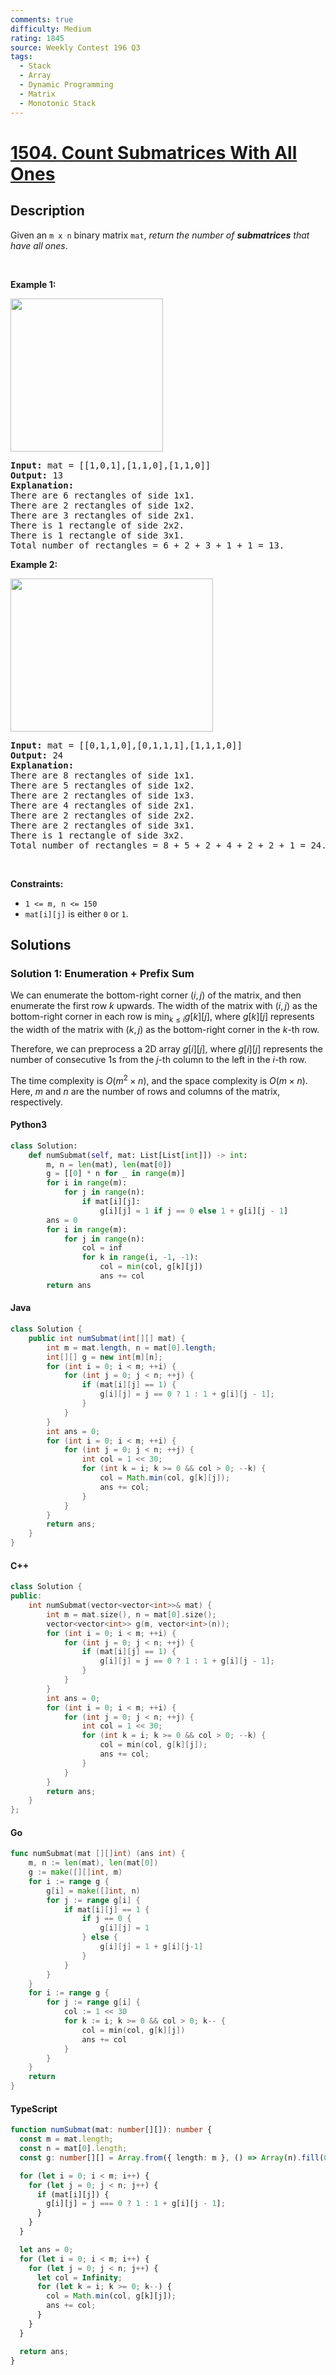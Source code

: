 ```yaml
---
comments: true
difficulty: Medium
rating: 1845
source: Weekly Contest 196 Q3
tags:
  - Stack
  - Array
  - Dynamic Programming
  - Matrix
  - Monotonic Stack
---
```


<!-- problem:start -->

# [1504. Count Submatrices With All Ones](https://leetcode.com/problems/count-submatrices-with-all-ones)

## Description

<!-- description:start -->

<p>Given an <code>m x n</code> binary matrix <code>mat</code>, <em>return the number of <strong>submatrices</strong> that have all ones</em>.</p>

<p>&nbsp;</p>
<p><strong class="example">Example 1:</strong></p>
<img alt="" src="https://fastly.jsdelivr.net/gh/doocs/leetcode@main/solution/1500-1599/1504.Count%20Submatrices%20With%20All%20Ones/images/ones1-grid.jpg" style="width: 244px; height: 245px;" />
<pre>
<strong>Input:</strong> mat = [[1,0,1],[1,1,0],[1,1,0]]
<strong>Output:</strong> 13
<strong>Explanation:</strong> 
There are 6 rectangles of side 1x1.
There are 2 rectangles of side 1x2.
There are 3 rectangles of side 2x1.
There is 1 rectangle of side 2x2. 
There is 1 rectangle of side 3x1.
Total number of rectangles = 6 + 2 + 3 + 1 + 1 = 13.
</pre>

<p><strong class="example">Example 2:</strong></p>
<img alt="" src="https://fastly.jsdelivr.net/gh/doocs/leetcode@main/solution/1500-1599/1504.Count%20Submatrices%20With%20All%20Ones/images/ones2-grid.jpg" style="width: 324px; height: 245px;" />
<pre>
<strong>Input:</strong> mat = [[0,1,1,0],[0,1,1,1],[1,1,1,0]]
<strong>Output:</strong> 24
<strong>Explanation:</strong> 
There are 8 rectangles of side 1x1.
There are 5 rectangles of side 1x2.
There are 2 rectangles of side 1x3. 
There are 4 rectangles of side 2x1.
There are 2 rectangles of side 2x2. 
There are 2 rectangles of side 3x1. 
There is 1 rectangle of side 3x2. 
Total number of rectangles = 8 + 5 + 2 + 4 + 2 + 2 + 1 = 24.
</pre>

<p>&nbsp;</p>
<p><strong>Constraints:</strong></p>

<ul>
	<li><code>1 &lt;= m, n &lt;= 150</code></li>
	<li><code>mat[i][j]</code> is either <code>0</code> or <code>1</code>.</li>
</ul>

<!-- description:end -->

## Solutions

<!-- solution:start -->

### Solution 1: Enumeration + Prefix Sum

We can enumerate the bottom-right corner $(i, j)$ of the matrix, and then enumerate the first row $k$ upwards. The width of the matrix with $(i, j)$ as the bottom-right corner in each row is $\min_{k \leq i} \textit{g}[k][j]$, where $\textit{g}[k][j]$ represents the width of the matrix with $(k, j)$ as the bottom-right corner in the $k$-th row.

Therefore, we can preprocess a 2D array $g[i][j]$, where $g[i][j]$ represents the number of consecutive $1$s from the $j$-th column to the left in the $i$-th row.

The time complexity is $O(m^2 \times n)$, and the space complexity is $O(m \times n)$. Here, $m$ and $n$ are the number of rows and columns of the matrix, respectively.

<!-- tabs:start -->

#### Python3

```python
class Solution:
    def numSubmat(self, mat: List[List[int]]) -> int:
        m, n = len(mat), len(mat[0])
        g = [[0] * n for _ in range(m)]
        for i in range(m):
            for j in range(n):
                if mat[i][j]:
                    g[i][j] = 1 if j == 0 else 1 + g[i][j - 1]
        ans = 0
        for i in range(m):
            for j in range(n):
                col = inf
                for k in range(i, -1, -1):
                    col = min(col, g[k][j])
                    ans += col
        return ans
```

#### Java

```java
class Solution {
    public int numSubmat(int[][] mat) {
        int m = mat.length, n = mat[0].length;
        int[][] g = new int[m][n];
        for (int i = 0; i < m; ++i) {
            for (int j = 0; j < n; ++j) {
                if (mat[i][j] == 1) {
                    g[i][j] = j == 0 ? 1 : 1 + g[i][j - 1];
                }
            }
        }
        int ans = 0;
        for (int i = 0; i < m; ++i) {
            for (int j = 0; j < n; ++j) {
                int col = 1 << 30;
                for (int k = i; k >= 0 && col > 0; --k) {
                    col = Math.min(col, g[k][j]);
                    ans += col;
                }
            }
        }
        return ans;
    }
}
```

#### C++

```cpp
class Solution {
public:
    int numSubmat(vector<vector<int>>& mat) {
        int m = mat.size(), n = mat[0].size();
        vector<vector<int>> g(m, vector<int>(n));
        for (int i = 0; i < m; ++i) {
            for (int j = 0; j < n; ++j) {
                if (mat[i][j] == 1) {
                    g[i][j] = j == 0 ? 1 : 1 + g[i][j - 1];
                }
            }
        }
        int ans = 0;
        for (int i = 0; i < m; ++i) {
            for (int j = 0; j < n; ++j) {
                int col = 1 << 30;
                for (int k = i; k >= 0 && col > 0; --k) {
                    col = min(col, g[k][j]);
                    ans += col;
                }
            }
        }
        return ans;
    }
};
```

#### Go

```go
func numSubmat(mat [][]int) (ans int) {
	m, n := len(mat), len(mat[0])
	g := make([][]int, m)
	for i := range g {
		g[i] = make([]int, n)
		for j := range g[i] {
			if mat[i][j] == 1 {
				if j == 0 {
					g[i][j] = 1
				} else {
					g[i][j] = 1 + g[i][j-1]
				}
			}
		}
	}
	for i := range g {
		for j := range g[i] {
			col := 1 << 30
			for k := i; k >= 0 && col > 0; k-- {
				col = min(col, g[k][j])
				ans += col
			}
		}
	}
	return
}
```

#### TypeScript

```ts
function numSubmat(mat: number[][]): number {
  const m = mat.length;
  const n = mat[0].length;
  const g: number[][] = Array.from({ length: m }, () => Array(n).fill(0));

  for (let i = 0; i < m; i++) {
    for (let j = 0; j < n; j++) {
      if (mat[i][j]) {
        g[i][j] = j === 0 ? 1 : 1 + g[i][j - 1];
      }
    }
  }

  let ans = 0;
  for (let i = 0; i < m; i++) {
    for (let j = 0; j < n; j++) {
      let col = Infinity;
      for (let k = i; k >= 0; k--) {
        col = Math.min(col, g[k][j]);
        ans += col;
      }
    }
  }

  return ans;
}
```

<!-- tabs:end -->

<!-- solution:end -->

<!-- problem:end -->
